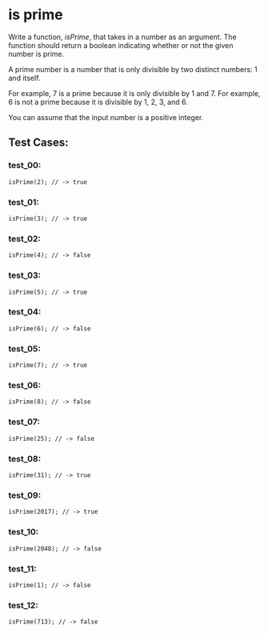 # is prime

Write a function, *isPrime*, that takes in a number as an argument. The function should return a boolean indicating whether or not the given number is prime.

A prime number is a number that is only divisible by two distinct numbers: 1 and itself.

For example, 7 is a prime because it is only divisible by 1 and 7. For example, 6 is not a prime because it is divisible by 1, 2, 3, and 6.

You can assume that the input number is a positive integer.

## Test Cases:

### test_00:

```
isPrime(2); // -> true

```

### test_01:

```
isPrime(3); // -> true

```

### test_02:

```
isPrime(4); // -> false

```

### test_03:

```
isPrime(5); // -> true

```

### test_04:

```
isPrime(6); // -> false

```

### test_05:

```
isPrime(7); // -> true

```

### test_06:

```
isPrime(8); // -> false

```

### test_07:

```
isPrime(25); // -> false

```

### test_08:

```
isPrime(31); // -> true

```

### test_09:

```
isPrime(2017); // -> true

```

### test_10:

```
isPrime(2048); // -> false

```

### test_11:

```
isPrime(1); // -> false

```

### test_12:

```
isPrime(713); // -> false

```